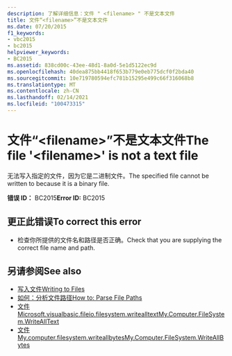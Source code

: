 ```yaml
---
description: 了解详细信息：文件 " <filename> " 不是文本文件
title: 文件“<filename>”不是文本文件
ms.date: 07/20/2015
f1_keywords:
- vbc2015
- bc2015
helpviewer_keywords:
- BC2015
ms.assetid: 838cd00c-43ee-48d1-8a0d-5e1d5122ec9d
ms.openlocfilehash: 40dea875bb4418f653b779e0eb775dcf0f2bda40
ms.sourcegitcommit: 10e719780594efc781b15295e499c66f316068b8
ms.translationtype: MT
ms.contentlocale: zh-CN
ms.lasthandoff: 02/14/2021
ms.locfileid: "100473315"
---
```

# <a name="the-file-filename-is-not-a-text-file"></a><span data-ttu-id="bc5d3-103">文件“\<filename>”不是文本文件</span><span class="sxs-lookup"><span data-stu-id="bc5d3-103">The file '\<filename>' is not a text file</span></span>

<span data-ttu-id="bc5d3-104">无法写入指定的文件，因为它是二进制文件。</span><span class="sxs-lookup"><span data-stu-id="bc5d3-104">The specified file cannot be written to because it is a binary file.</span></span>  
  
 <span data-ttu-id="bc5d3-105">**错误 ID：** BC2015</span><span class="sxs-lookup"><span data-stu-id="bc5d3-105">**Error ID:** BC2015</span></span>  
  
## <a name="to-correct-this-error"></a><span data-ttu-id="bc5d3-106">更正此错误</span><span class="sxs-lookup"><span data-stu-id="bc5d3-106">To correct this error</span></span>  
  
- <span data-ttu-id="bc5d3-107">检查你所提供的文件名和路径是否正确。</span><span class="sxs-lookup"><span data-stu-id="bc5d3-107">Check that you are supplying the correct file name and path.</span></span>  
  
## <a name="see-also"></a><span data-ttu-id="bc5d3-108">另请参阅</span><span class="sxs-lookup"><span data-stu-id="bc5d3-108">See also</span></span>

- [<span data-ttu-id="bc5d3-109">写入文件</span><span class="sxs-lookup"><span data-stu-id="bc5d3-109">Writing to Files</span></span>](../developing-apps/programming/drives-directories-files/writing-to-files.md)
- [<span data-ttu-id="bc5d3-110">如何：分析文件路径</span><span class="sxs-lookup"><span data-stu-id="bc5d3-110">How to: Parse File Paths</span></span>](../developing-apps/programming/drives-directories-files/how-to-parse-file-paths.md)
- [<span data-ttu-id="bc5d3-111">文件 Microsoft.visualbasic.fileio.filesystem.writealltext</span><span class="sxs-lookup"><span data-stu-id="bc5d3-111">My.Computer.FileSystem.WriteAllText</span></span>](xref:Microsoft.VisualBasic.FileIO.FileSystem.WriteAllText%2A)
- [<span data-ttu-id="bc5d3-112">文件 My.computer.filesystem.writeallbytes</span><span class="sxs-lookup"><span data-stu-id="bc5d3-112">My.Computer.FileSystem.WriteAllBytes</span></span>](xref:Microsoft.VisualBasic.MyServices.FileSystemProxy.WriteAllBytes%2A)
